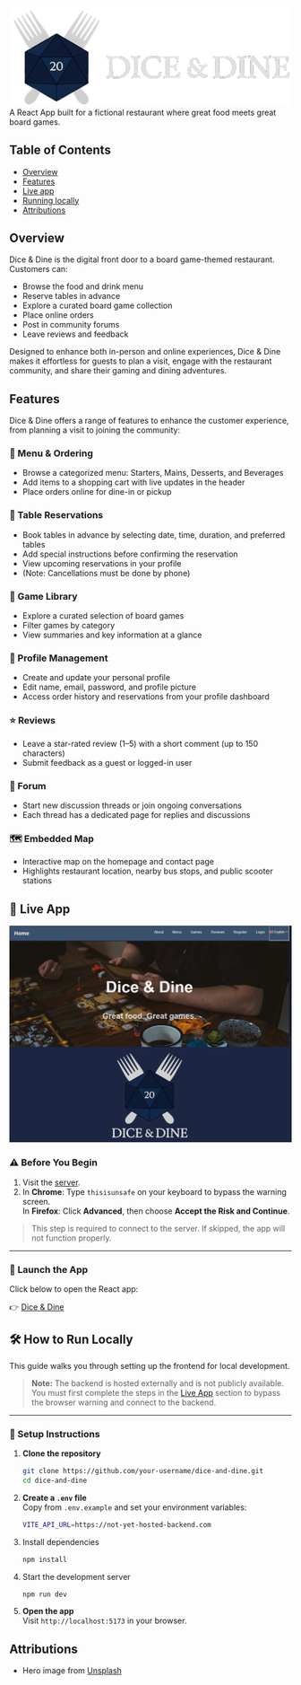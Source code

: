 ![Banner image](banner.png)
A React App built for a fictional restaurant where great food meets great board games.

## Table of Contents
- [Overview](#overview)
- [Features](#features)
- [Live app](#live-app)
- [Running locally](#how-to-run-locally)
- [Attributions](#attributions)

## Overview
Dice & Dine is the digital front door to a board game-themed restaurant. Customers can:

- Browse the food and drink menu
- Reserve tables in advance
- Explore a curated board game collection
- Place online orders
- Post in community forums
- Leave reviews and feedback

Designed to enhance both in-person and online experiences, Dice & Dine makes it effortless for guests to plan a visit, engage with the restaurant community, and share their gaming and dining adventures.

## Features
Dice & Dine offers a range of features to enhance the customer experience, from planning a visit to joining the community:

### 🧾 Menu & Ordering
- Browse a categorized menu: Starters, Mains, Desserts, and Beverages
- Add items to a shopping cart with live updates in the header
- Place orders online for dine-in or pickup

### 📅 Table Reservations
- Book tables in advance by selecting date, time, duration, and preferred tables
- Add special instructions before confirming the reservation
- View upcoming reservations in your profile
- (Note: Cancellations must be done by phone)

### 🎲 Game Library
- Explore a curated selection of board games
- Filter games by category
- View summaries and key information at a glance

### 👤 Profile Management
- Create and update your personal profile
- Edit name, email, password, and profile picture
- Access order history and reservations from your profile dashboard

### ⭐ Reviews
- Leave a star-rated review (1–5) with a short comment (up to 150 characters)
- Submit feedback as a guest or logged-in user

### 💬 Forum
- Start new discussion threads or join ongoing conversations
- Each thread has a dedicated page for replies and discussions

### 🗺️ Embedded Map
- Interactive map on the homepage and contact page
- Highlights restaurant location, nearby bus stops, and public scooter stations

## 🚀 Live App
![Screenshot of the app](dash.png)

### ⚠️ Before You Begin
1. Visit the [server](insert-server-link-here).
2. In **Chrome**: Type `thisisunsafe` on your keyboard to bypass the warning screen.  
   In **Firefox**: Click **Advanced**, then choose **Accept the Risk and Continue**.

> This step is required to connect to the server. If skipped, the app will not function properly.

---

### 🔗 Launch the App

Click below to open the React app:

👉 [Dice & Dine](https://localhost:3000)

## 🛠️ How to Run Locally

This guide walks you through setting up the frontend for local development.

> **Note:** The backend is hosted externally and is not publicly available.  
> You must first complete the steps in the [Live App](#-live-app) section to bypass the browser warning and connect to the backend.

---

### 🔧 Setup Instructions
1. **Clone the repository**
   ```bash
   git clone https://github.com/your-username/dice-and-dine.git
   cd dice-and-dine
2. **Create a `.env` file**  
 Copy from `.env.example` and set your environment variables:
   ```bash
   VITE_API_URL=https://not-yet-hosted-backend.com
   ```
3. Install dependencies
   ```bash
   npm install
   ```
4. Start the development server
   ```bash
   npm run dev
   ```
5. **Open the app**  
 Visit `http://localhost:5173` in your browser.

## Attributions
- Hero image from [Unsplash](https://unsplash.com/photos/a-man-sitting-at-a-table-playing-a-board-game-7gagNAbWocg?utm_content=creditShareLink&utm_medium=referral&utm_source=unsplash)